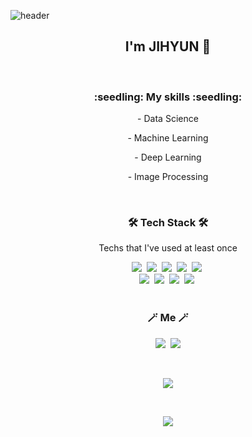 ![header](https://capsule-render.vercel.app/api?type=waving&color=gradient&height=300&section=header&text=Hello%20World!&fontSize=90)


<h2 align="center"> I'm JIHYUN 👋 </h2>


<br>
<h3 align="center">:seedling: My skills :seedling:</h3>
<p align="center"> - Data Science </p>
<p align="center"> - Machine Learning </p>
<p align="center"> - Deep Learning </p>
<p align="center"> - Image Processing </p>

<br>

<h3 align="center">🛠 Tech Stack 🛠</h3>

<p align="center"> Techs that I've used at least once </p>
<p align="center">
  <img src="https://img.shields.io/badge/Python-3766AB?style=flat-square&logo=Python&logoColor=white"/></a>&nbsp 
  <img src="https://img.shields.io/badge/html-E34F26?style=flat-square&logo=html5&logoColor=white">&nbsp 
  <img src="https://img.shields.io/badge/github-181717?style=flat-square&logo=github&logoColor=white">&nbsp 
  <img src="https://img.shields.io/badge/C-A8B9CC?style=flat-square&logo=C&logoColor=white"/></a>&nbsp 
  <img src="https://img.shields.io/badge/css-1572B6?style=flat-square&logo=css3&logoColor=white"/></a>&nbsp
  <br>
  <img src="https://img.shields.io/badge/C++-00599C?style=flat-square&logo=C%2B%2B&logoColor=white"/></a>&nbsp 
  <img src="https://img.shields.io/badge/aws-333664?style=flat-square&logo=amazon-aws&logoColor=white"/></a>&nbsp 
  <img src="https://img.shields.io/badge/postman-FF6C37?style=flat-square&logo=postman&logoColor=white"/></a>&nbsp 
  <img src="https://img.shields.io/badge/fastapi-009688?style=flat-square&logo=fastpai&logoColor=white"/></a>&nbsp


<br>
<br>


<h3 align="center"> 🪄 Me 🪄 </h3>
<p align="center">
  <a href="https://www.instagram.com/leejihyun_/"><img src="https://img.shields.io/badge/Instagram-E4405F?style=flat-square&logo=Instagram&logoColor=white&link=https://www.instagram.com/woo0_hooo/"/></a>&nbsp
  <a href="mailto:jhjh306#gmail.com"><img src="https://img.shields.io/badge/Gmail-d14836?style=flat-square&logo=Gmail&logoColor=white&link=viliketh1s98@naver.com"/></a>
</p>
<br>




<p align="center">
  <a href="https://hits.seeyoufarm.com"><img src="https://github-readme-stats.vercel.app/api?username=jibook&theme=flag-india&show_icons=true"/></a>
</p>
<br>


<p align="center">
  <a href="https://hits.seeyoufarm.com"><img src="https://hits.seeyoufarm.com/api/count/incr/badge.svg?url=https%3A%2F%2Fgithub.com%2Fjibook%2Fhit-counter&count_bg=%2379C83D&title_bg=%23555555&icon=&icon_color=%23E7E7E7&title=hits&edge_flat=false"/></a>
</p>


<!--
**jibook/jibook** is a ✨ _special_ ✨ repository because its `README.md` (this file) appears on your GitHub profile.

Here are some ideas to get you started:

- 🔭 I’m currently working on ...
- 🌱 I’m currently learning ...
- 👯 I’m looking to collaborate on ...
- 🤔 I’m looking for help with ...
- 💬 Ask me about ...
- 📫 How to reach me: ...
- 😄 Pronouns: ...
- ⚡ Fun fact: ...
-->
